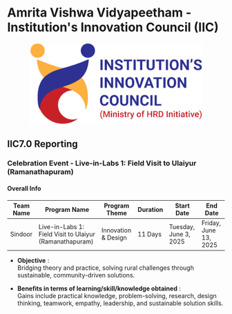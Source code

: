 # Amrita Vishwa Vidyapeetham - Institution's Innovation Council (IIC)

<p align="center">
  <img src="https://raw.githubusercontent.com/AVV-IIC/Admin/refs/heads/main/Assets/logo/IIC.png" alt="IIC Logo" width=400 />
</p>

## IIC7.0 Reporting
### Celebration Event - Live-in-Labs 1: Field Visit to Ulaiyur (Ramanathapuram)  

#### Overall Info  

| Team Name  | Program Name                                          | Program Theme       | Duration | Start Date             | End Date               |
|------------|-------------------------------------------------------|---------------------|----------|------------------------|------------------------|
| Sindoor    | Live-in-Labs 1: Field Visit to Ulaiyur (Ramanathapuram) | Innovation & Design | 11 Days  | Tuesday, June 3, 2025  | Friday, June 13, 2025  |

- **Objective** :  
  Bridging theory and practice, solving rural challenges through sustainable, community-driven solutions.  

- **Benefits in terms of learning/skill/knowledge obtained** :  
  Gains include practical knowledge, problem-solving, research, design thinking, teamwork, empathy, leadership, and sustainable solution skills.  
